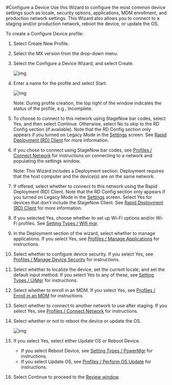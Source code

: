#Configure a Device
Use this Wizard to configure the most common device settings such as locale, security options, applications, MDM enrollment, and production network settings.  This Wizard also allows you to connect to a staging and/or production network, reboot the device, or update the OS. 

To create a Configure Device profile:

1. Select Create New Profile.

2. Select the MX version from the drop-down menu.

3. Select the Configure a Device Wizard, and select Create.

    ![img](images/profiles/configdevice_name.jpg)

4. Enter a name for the profile and select Start.

    ![img](images/profiles/configdevice_connectSN.jpg)

    Note: During profile creation, the top right of the window indicates the status of the profile, e.g., Incomplete.

5. To choose to connect to this network using StageNow bar codes, select Yes, and then select Continue. Otherwise, select No to skip to the RD Config section (if available). Note that the RD Config section only appears if you turned on Legacy Mode in the [Settings](../gettingstarted?Settings) screen. See [Rapid Deployment (RD) Client](../stageclient?Rapid%20Deployment%20Client) for more information.

6. If you chose to connect using StageNow bar codes, see [Profiles / Connect Network](../Profiles/ConnectNetwork) for instructions on connecting to a network and populating the settings window.

    Note: This Wizard includes a Deployment section. Deployment requires that the host computer and the device(s) are on the same network. 

7. If offered, select whether to connect to this network using the Rapid Deployment (RD) Client. Note that the RD Config section only appears if you turned on Legacy Mode in the [Settings](../gettingstarted?Settings) screen. Select Yes for devices that don't include the StageNow Client. See [Rapid Deployment (RD) Client](../stageclient?Rapid%20Deployment%20Client) for more information.

8. If you selected Yes, choose whether to set up Wi-Fi options and/or Wi-Fi profiles. See [Setting Types / Wifi mgr](../csp/wifi).

9. In the Deployment section of the wizard, select whether to manage applications. If you select Yes, see [Profiles / Manage Applications](../Profiles/manageapps) for instructions.

10. Select whether to configure device security. If you select Yes, see [Profiles / Manage Device Security](../Profiles/managesecurity) for instructions.

11. Select whether to localize the device, set the current locale, and set the default input method.  If you select Yes to any of these, see [Setting Types / UiMgr](../csp/ui) for instructions.

12. Select whether to enroll in an MDM. If you select Yes, see [Profiles / Enroll in an MDM](../Profiles/enrollmdm) for instructions.

13. Select whether to connect to another network to use after staging. If you select Yes, see [Profiles / Connect Network](../Profiles/ConnectNetwork) for instructions.

14. Select whether or not to reboot the device or update the OS. 

    ![img](images/profiles/configdevice_reboot.jpg)

15. If you select Yes, select either Update OS or Reboot Device.

    * If you select Reboot Device, see [Setting Types / PowerMgr](../csp/power) for instructions.
    * If you select Update OS, see [Profiles / Perform OS Update](../Profiles/osupdate) for instructions.


16. Select Continue to proceed to the [Review window](../stagingprofiles?Review).
